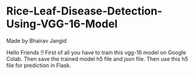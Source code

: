 # Rice-Leaf-Disease-Detection-Using-VGG-16-Model 
Made by Bhairav Jangid

Hello Friends !!
First of all you have to train this vgg-16 model on Google Colab.
Then save the trained model h5 file and json file.
Then use this h5 file for prediction in Flask.

